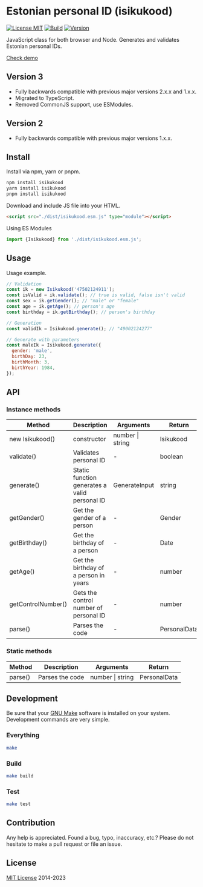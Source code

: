 # Estonian personal ID (isikukood)

[![License MIT](https://img.shields.io/npm/l/isikukood)](https://github.com/dknight/Isikukood-js/blob/main/LICENSE)
[![Build](https://github.com/dknight/Isikukood-js/actions/workflows/node.js.yml/badge.svg)](https://github.com/dknight/Isikukood-js/actions/workflows/node.js.yml)
[![Version](https://img.shields.io/npm/v/isikukood)](https://www.npmjs.com/package/isikukood)

JavaScript class for both browser and Node. Generates and validates Estonian personal IDs.

[Check demo](https://dknight.github.io/Isikukood-js)

## Version 3

- Fully backwards compatible with previous major versions 2.x.x and 1.x.x.
- Migrated to TypeScript.
- Removed CommonJS support, use ESModules.

## Version 2

- Fully backwards compatible with previous major versions 1.x.x.

## Install

Install via npm, yarn or pnpm.

```sh
npm install isikukood
yarn install isikukood
pnpm install isikukood
```

Download and include JS file into your HTML.

```html
<script src="./dist/isikukood.esm.js" type="module"></script>
```

Using ES Modules

```js
import {Isikukood} from './dist/isikukood.esm.js';
```

## Usage

Usage example.

```javascript
// Validation
const ik = new Isikukood('47502124911');
const isValid = ik.validate(); // true is valid, false isn't valid
const sex = ik.getGender(); // "male" or "female"
const age = ik.getAge(); // person's age
const birthday = ik.getBirthday(); // person's birthday

// Generation
const validIk = Isikukood.generate(); // "49002124277"

// Generate with parameters
const maleIk = Isikukood.generate({
  gender: 'male',
  birthDay: 23,
  birthMonth: 3,
  birthYear: 1984,
});
```

## API

### Instance methods

| Method             | Description                                   | Arguments        | Return       |
| ------------------ | --------------------------------------------- | ---------------- | ------------ |
| new Isikukood()    | constructor                                   | number \| string | Isikukood    |
| validate()         | Validates personal ID                         | -                | boolean      |
| generate()         | Static function generates a valid personal ID | GenerateInput    | string       |
| getGender()        | Get the gender of a person                    | -                | Gender       |
| getBirthday()      | Get the birthday of a person                  | -                | Date         |
| getAge()           | Get the birthday of a person in years         | -                | number       |
| getControlNumber() | Gets the control number of personal ID        | -                | number       |
| parse()            | Parses the code                               | -                | PersonalData |

### Static methods

| Method  | Description     | Arguments        | Return       |
| ------- | --------------- | ---------------- | ------------ |
| parse() | Parses the code | number \| string | PersonalData |

## Development

Be sure that your [GNU Make](https://www.gnu.org/software/make/) software is installed on your system. Development commands are very simple.

### Everything

```sh
make
```

### Build

```sh
make build
```

### Test

```sh
make test
```

## Contribution

Any help is appreciated. Found a bug, typo, inaccuracy, etc.? Please do not hesitate to make a pull request or file an issue.

## License

[MIT License](https://mit-license.org/) 2014-2023
